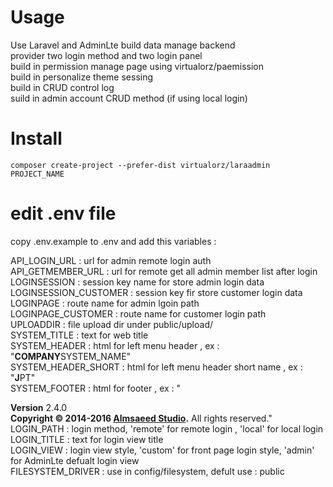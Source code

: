 # Usage
Use Laravel and AdminLte build data manage backend <br />
provider two login method and two login panel <br />
build in permission manage page using virtualorz/paemission <br />
build in personalize theme sessing <br />
build in CRUD control log <br /> 
suild in admin account CRUD method (if using local login)

# Install
    composer create-project --prefer-dist virtualorz/laraadmin PROJECT_NAME
    
# edit .env file
copy .env.example to .env and add this variables :

API_LOGIN_URL : url for admin remote login auth <br />
API_GETMEMBER_URL : url for remote get all admin member list after login <br />
LOGINSESSION : session key name for store admin login data <br />
LOGINSESSION_CUSTOMER : session key fir store customer login data <br />
LOGINPAGE : route name for admin lgoin path <br />
LOGINPAGE_CUSTOMER : route name for customer login path <br />
UPLOADDIR : file upload dir under public/upload/ <br />
SYSTEM_TITLE : text for web title <br />
SYSTEM_HEADER : html for left menu header , ex : "<b>COMPANY</b>SYSTEM_NAME" <br />
SYSTEM_HEADER_SHORT : html for left menu header short name , ex : "<b>J</b>PT" <br />
SYSTEM_FOOTER : html for footer , ex : "<div class='pull-right hidden-xs'><b>Version</b> 2.4.0</div><strong>Copyright &copy; 2014-2016 <a href='https://adminlte.io'>Almsaeed Studio</a>.</strong> All rights reserved." <br />
LOGIN_PATH : login method, 'remote' for remote login , 'local' for local login <br />
LOGIN_TITLE : text for login view title <br />
LOGIN_VIEW : login view style, 'custom' for front page login style, 'admin' for AdminLte defualt login view <br />
FILESYSTEM_DRIVER : use in config/filesystem, defult use : public <br />
